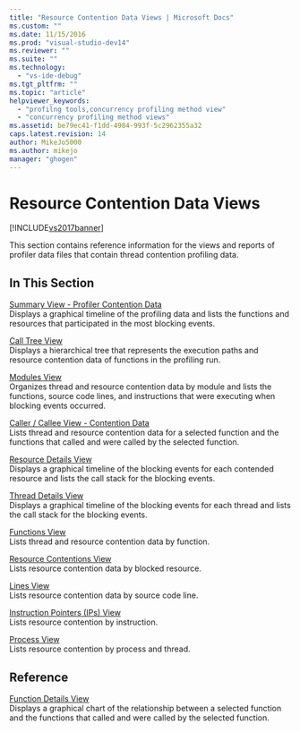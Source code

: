 ```yaml
---
title: "Resource Contention Data Views | Microsoft Docs"
ms.custom: ""
ms.date: 11/15/2016
ms.prod: "visual-studio-dev14"
ms.reviewer: ""
ms.suite: ""
ms.technology: 
  - "vs-ide-debug"
ms.tgt_pltfrm: ""
ms.topic: "article"
helpviewer_keywords: 
  - "profilng tools,concurrency profiling method view"
  - "concurrency profiling method views"
ms.assetid: be79ec41-f1dd-4984-993f-5c2962355a32
caps.latest.revision: 14
author: MikeJo5000
ms.author: mikejo
manager: "ghogen"
---
```

# Resource Contention Data Views
[!INCLUDE[vs2017banner](../includes/vs2017banner.md)]

This section contains reference information for the views and reports of profiler data files that contain thread contention profiling data.  
  
## In This Section  
 [Summary View - Profiler Contention Data](../profiling/resource-contention-data-views.md)  
 Displays a graphical timeline of the profiling data and lists the functions and resources that participated in the most blocking events.  
  
 [Call Tree View](../profiling/call-tree-view-contention-data.md)  
 Displays a hierarchical tree that represents the execution paths and resource contention data of functions in the profiling run.  
  
 [Modules View](../profiling/modules-view-contention-data.md)  
 Organizes thread and resource contention data by module and lists the functions, source code lines, and instructions that were executing when blocking events occurred.  
  
 [Caller / Callee View -  Contention Data](../profiling/caller-callee-view-contention-data.md)  
 Lists thread and resource contention data for a selected function and the functions that called and were called by the selected function.  
  
 [Resource Details View](../profiling/resource-details-view-contention-data.md)  
 Displays a graphical timeline of the blocking events for each contended resource and lists the call stack for the blocking events.  
  
 [Thread Details View](../profiling/thread-details-view-contention-data.md)  
 Displays a graphical timeline of the blocking events for each thread and lists the call stack for the blocking events.  
  
 [Functions View](../profiling/functions-view-contention-data.md)  
 Lists thread and resource contention data by function.  
  
 [Resource Contentions View](../profiling/resource-contentions-view-contention-data.md)  
 Lists resource contention data by blocked resource.  
  
 [Lines View](../profiling/lines-view-contention-data.md)  
 Lists resource contention data by source code line.  
  
 [Instruction Pointers (IPs) View](../profiling/instruction-pointers-ips-view-contention-data.md)  
 Lists resource contention by instruction.  
  
 [Process View](../profiling/process-view-contention-data.md)  
 Lists resource contention by process and thread.  
  
## Reference  
 [Function Details View](../profiling/function-details-view.md)  
 Displays a graphical chart of the relationship between a selected function and the functions that called and were called by the selected function.



